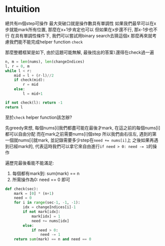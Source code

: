 # Intuition

總共有m個step可操作
最大突破口就是操作數具有單調性
如果我們最早可以在x步就能mark所有位置, 那麼在x+1步肯定也可以
但如果在x步還不行, 那x-1步也不行
在具有單調性條件下, 我們可以嘗試用binary search去猜這個x
那麼再來就考慮我們能不能完成helper function `check`

那麼整體框架是如下, 由於這題可能無解, 最後找出的答案`l`還得在check過一遍

```py
n, m = len(nums), len(changeIndices)
l, r = 0, m
while l < r:
    mid = l + (r-l)//2
    if check(mid):
        r = mid
    else:
        l = mid+1

if not check(l): return -1
return l
```

至於`check` helper function該怎辦?

先greedy來想, 每個nums[i]我們都盡可能在最後才mark, 在這之前的每個nums[i]都可以自由分配
而在mark之前需要nums[i]個step
所以我們由右往左, 遇到的第一個就nums[i]就mark, 並記錄需要多少step在`need += nums[i]`上
之後如果再遇到已經mark的, 代表這時我們可以拿它來自由進行`if need > 0: need -= 1`的操作

遍歷完最後看能不能滿足:
1. 每個都有mark到: sum(mark) == n
2. 所需操作為0: need == 0
即可

```py
def check(sec):
    mark = [0] * (n+1)
    need = 0
    for i in range(sec-1, -1, -1):
        idx = changeIndices[i]-1
        if not mark[idx]:
            mark[idx] = 1
            need += nums[idx]
        else:
            if need > 0:
                need -= 1
    return sum(mark) == n and need == 0
```